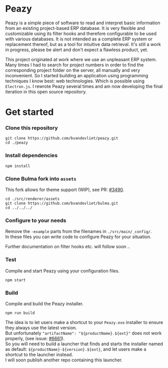 # Peazy

Peazy is a simple piece of software to read and interpret basic information from an existing project-based ERP database. It is very flexible and customizable using its filter hooks and therefore configurable to be used with various databases. It is not intended as a complete ERP system or replacement thereof, but as a tool for intuitive data retrieval. It's still a work in progress, please be alert and don't expect a flawless product, yet.

This project originated at work where we use an unpleasant ERP system. Many times I had to search for project numbers in order to find the corresponding project folder on the server, all manually and very inconvenient. So I started building an application using programming techniques I know best: web technologies. Which is possible using `Electron.js`. I rewrote Peazy several times and am now developing the final iteration in this open source repository.

# Get started

### Clone this repository
```
git clone https://github.com/bvandevliet/peazy.git
cd ./peazy
```

### Install dependencies
```
npm install
```

### Clone Bulma fork into `assets`
This fork allows for theme support (WIP), see PR: [#3490](https://github.com/jgthms/bulma/pull/3490).
```
cd ./src/renderer/assets
git clone https://github.com/bvandevliet/bulma.git
cd ../../../
```

### Configure to your needs
Remove the `-example` parts from the filenames in `./src/main/_config/`.  
In these files you can write code to configure Peazy for your situation.

Further documentation on filter hooks etc. will follow soon ..

### Test
Compile and start Peazy using your configuration files.
```
npm start
```

### Build
Compile and build the Peazy installer.
```
npm run build
```
The idea is to let users make a shortcut to your `Peazy.exe` installer to ensure they always use the latest version.  
But unfortunately `"artifactName": "${productName}.${ext}"` does not work properly, (see issue: [#6661](https://github.com/electron-userland/electron-builder/issues/6661)).  
So you will need to build a launcher that finds and starts the installer named as default: `${productName}-${version}.${ext}`, and let users make a shortcut to the launcher instead.  
I will soon publish another repo containing this launcher.
